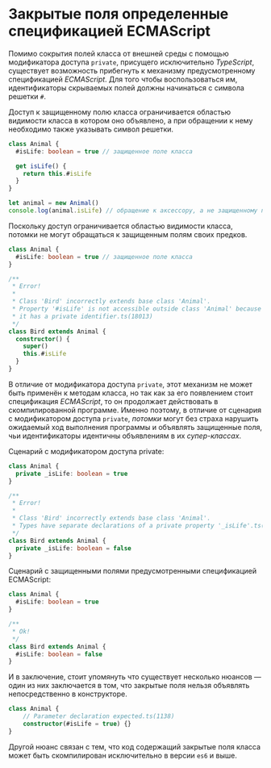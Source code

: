 # Закрытые поля определенные спецификацией ECMAScript

Помимо сокрытия полей класса от внешней среды с помощью модификатора доступа `private`, присущего исключительно _TypeScript_, существует возможность прибегнуть к механизму предусмотренному спецификацией _ECMAScript_. Для того чтобы воспользоваться им, идентификаторы скрываемых полей должны начинаться с символа решетки `#`.

Доступ к защищенному полю класса ограничивается областью видимости класса в котором оно объявлено, а при обращении к нему необходимо также указывать символ решетки.

```typescript
class Animal {
  #isLife: boolean = true // защищенное поле класса

  get isLife() {
    return this.#isLife
  }
}

let animal = new Animal()
console.log(animal.isLife) // обращение к аксессору, а не защищенному полю
```

Поскольку доступ ограничивается областью видимости класса, потомки не могут обращаться к защищенным полям своих предков.

```typescript
class Animal {
  #isLife: boolean = true // защищенное поле класса
}

/**
 * Error!
 *
 * Class 'Bird' incorrectly extends base class 'Animal'.
 * Property '#isLife' is not accessible outside class 'Animal' because
 * it has a private identifier.ts(18013)
 */
class Bird extends Animal {
  constructor() {
    super()
    this.#isLife
  }
}
```

В отличие от модификатора доступа `private`, этот механизм не может быть применён к методам класса, но так как за его появлением стоит спецификация _ECMAScript_, то он продолжает действовать в скомпилированной программе. Именно поэтому, в отличие от сценария с модификатором доступа `private`, _потомки_ могут без страха нарушить ожидаемый ход выполнения программы и объявлять защищенные поля, чьи идентификаторы идентичны объявлениям в их _супер-классах_.

Сценарий с модификатором доступа private:

```typescript
class Animal {
  private _isLife: boolean = true
}

/**
 * Error!
 *
 * Class 'Bird' incorrectly extends base class 'Animal'.
 * Types have separate declarations of a private property '_isLife'.ts(2415)
 */
class Bird extends Animal {
  private _isLife: boolean = false
}
```

Сценарий с защищенными полями предусмотренными спецификацией ECMAScript:

```typescript
class Animal {
  #isLife: boolean = true
}

/**
 * Ok!
 */
class Bird extends Animal {
  #isLife: boolean = false
}
```

И в заключение, стоит упомянуть что существует несколько нюансов — один из них заключается в том, что закрытые поля нельзя объявлять непосредственно в конструкторе.

```typescript
class Animal {
    // Parameter declaration expected.ts(1138)
    constructor(#isLife = true) {}
}
```

Другой нюанс связан с тем, что код содержащий закрытые поля класса может быть скомпилирован исключительно в версии `es6` и выше.
